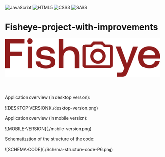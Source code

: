 ![JavaScript](https://img.shields.io/badge/javascript-%23323330.svg?style=for-the-badge&logo=javascript&logoColor=%23F7DF1E)
![HTML5](https://img.shields.io/badge/html5-%23E34F26.svg?style=for-the-badge&logo=html5&logoColor=white)
![CSS3](https://img.shields.io/badge/css3-%231572B6.svg?style=for-the-badge&logo=css3&logoColor=white)
![SASS](https://img.shields.io/badge/Sass-CC6699?style=for-the-badge&logo=sass&logoColor=white)
# Fisheye-project-with-improvements
![LOGO](./assets/images/logo.png)
#
#
<br/>
Application overview  (in desktop version):
<br/>
<br/>
![DESKTOP-VERSION](./desktop-version.png)
<br/>
<br/>
Application overview (in mobile version):
<br/>
<br/>
![MOBILE-VERSION](./mobile-version.png)
<br/>
<br/>
Schematization of the structure of the code:
<br/>
<br/>
![SCHEMA-CODE](./Schema-structure-code-P6.png)
